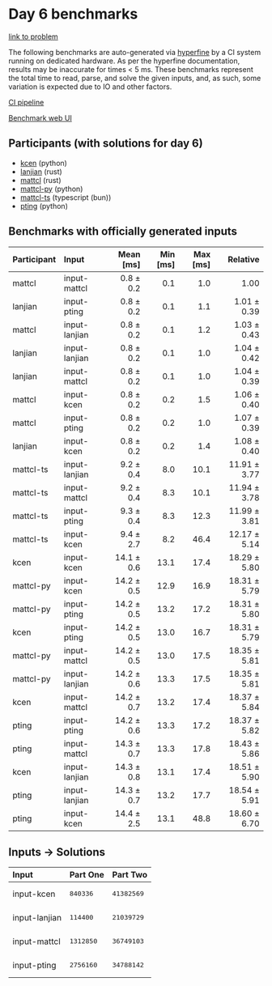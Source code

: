 # Day 6 benchmarks

[link to problem](https://adventofcode.com/2023/day/6)

The following benchmarks are auto-generated via
[hyperfine](https://github.com/sharkdp/hyperfine) by a CI system running on
dedicated hardware. As per the hyperfine documentation, results may be
inaccurate for times < 5 ms. These benchmarks represent the total time to read,
parse, and solve the given inputs, and, as such, some variation is expected due
to IO and other factors.

[CI pipeline](http://ci.papercode.net:8080/teams/main/pipelines/aoc2023)

[Benchmark web UI](https://aoc.ancalagon.black)


## Participants (with solutions for day 6)

- [kcen](https://github.com/kcen/aoc2023) (python)
- [lanjian](https://github.com/lanjian/aoc-2023) (rust)
- [mattcl](https://github.com/mattcl/aoc2023) (rust)
- [mattcl-py](https://github.com/mattcl/aoc2023-py) (python)
- [mattcl-ts](https://github.com/mattcl/aoc2023-js) (typescript (bun))
- [pting](https://github.com/pting/aoc2023) (python)


## Benchmarks with officially generated inputs

| Participant | Input | Mean [ms] | Min [ms] | Max [ms] | Relative |
|:---|:---|---:|---:|---:|---:|
| mattcl | input-mattcl | 0.8 ± 0.2 | 0.1 | 1.0 | 1.00 |
| lanjian | input-pting | 0.8 ± 0.2 | 0.1 | 1.1 | 1.01 ± 0.39 |
| mattcl | input-lanjian | 0.8 ± 0.2 | 0.1 | 1.2 | 1.03 ± 0.43 |
| lanjian | input-lanjian | 0.8 ± 0.2 | 0.1 | 1.0 | 1.04 ± 0.42 |
| lanjian | input-mattcl | 0.8 ± 0.2 | 0.1 | 1.0 | 1.04 ± 0.39 |
| mattcl | input-kcen | 0.8 ± 0.2 | 0.2 | 1.5 | 1.06 ± 0.40 |
| mattcl | input-pting | 0.8 ± 0.2 | 0.2 | 1.0 | 1.07 ± 0.39 |
| lanjian | input-kcen | 0.8 ± 0.2 | 0.2 | 1.4 | 1.08 ± 0.40 |
| mattcl-ts | input-lanjian | 9.2 ± 0.4 | 8.0 | 10.1 | 11.91 ± 3.77 |
| mattcl-ts | input-mattcl | 9.2 ± 0.4 | 8.3 | 10.1 | 11.94 ± 3.78 |
| mattcl-ts | input-pting | 9.3 ± 0.4 | 8.3 | 12.3 | 11.99 ± 3.81 |
| mattcl-ts | input-kcen | 9.4 ± 2.7 | 8.2 | 46.4 | 12.17 ± 5.14 |
| kcen | input-kcen | 14.1 ± 0.6 | 13.1 | 17.4 | 18.29 ± 5.80 |
| mattcl-py | input-kcen | 14.2 ± 0.5 | 12.9 | 16.9 | 18.31 ± 5.79 |
| mattcl-py | input-pting | 14.2 ± 0.5 | 13.2 | 17.2 | 18.31 ± 5.80 |
| kcen | input-pting | 14.2 ± 0.5 | 13.0 | 16.7 | 18.31 ± 5.79 |
| mattcl-py | input-mattcl | 14.2 ± 0.5 | 13.0 | 17.5 | 18.35 ± 5.81 |
| mattcl-py | input-lanjian | 14.2 ± 0.6 | 13.3 | 17.5 | 18.35 ± 5.81 |
| kcen | input-mattcl | 14.2 ± 0.7 | 13.2 | 17.4 | 18.37 ± 5.84 |
| pting | input-pting | 14.2 ± 0.6 | 13.3 | 17.2 | 18.37 ± 5.82 |
| pting | input-mattcl | 14.3 ± 0.7 | 13.3 | 17.8 | 18.43 ± 5.86 |
| kcen | input-lanjian | 14.3 ± 0.8 | 13.1 | 17.4 | 18.51 ± 5.90 |
| pting | input-lanjian | 14.3 ± 0.7 | 13.2 | 17.7 | 18.54 ± 5.91 |
| pting | input-kcen | 14.4 ± 2.5 | 13.1 | 48.8 | 18.60 ± 6.70 |


## Inputs -> Solutions

| Input | Part One | Part Two |
|:---|:---|:---|
|input-kcen|<pre>840336</pre>|<pre>41382569</pre>|
|input-lanjian|<pre>114400</pre>|<pre>21039729</pre>|
|input-mattcl|<pre>1312850</pre>|<pre>36749103</pre>|
|input-pting|<pre>2756160</pre>|<pre>34788142</pre>|